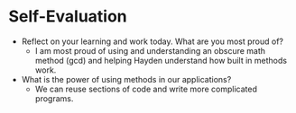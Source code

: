 # Self-Evaluation

- Reflect on your learning and work today. What are you most proud of?
    - I am most proud of using and understanding an obscure math method (gcd) and helping Hayden understand how built in methods work.
- What is the power of using methods in our applications?
    - We can reuse sections of code and write more complicated programs.
